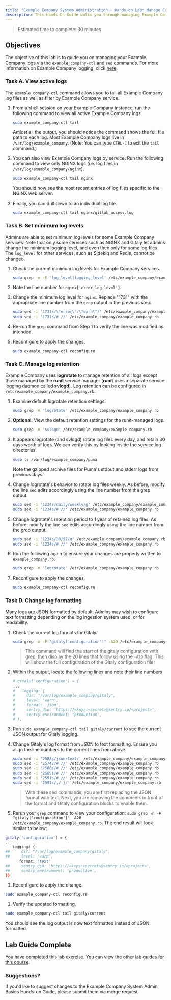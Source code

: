 ```yaml
---
title: "Example Company System Administration - Hands-on Lab: Manage Example Company Logs"
description: This Hands-On Guide walks you through managing Example Company logs on a virtual machine.
---
```


> Estimated time to complete: 30 minutes

## Objectives

The objective of this lab is to guide you on managing your Example Company logs via the `example_company-ctl` and `sed` commands. For more information on Example Company logging, click [here](https://docs.example_company.com/ee/administration/logs/).

### Task A. View active logs

The `example_company-ctl` command allows you to tail all Example Company log files as well as filter by Example Company service.

1. From a shell session on your Example Company instance, run the following command to view all active Example Company logs.

    ```bash
    sudo example_company-ctl tail
    ```

    Amidst all the output, you should notice the command shows the full file path to each log. Most Example Company logs live in `/var/log/example_company`. (Note: You can type `CTRL-C` to exit the `tail` command.)

1. You can also view Example Company logs by service. Run the following command to view only NGINX logs (i.e. log files in `/var/log/example_company/nginx`).

    ```bash
    sudo example_company-ctl tail nginx
    ```

    You should now see the most recent entries of log files specific to the NGINX web server.

1. Finally, you can drill down to an individual log file.

    ```bash
    sudo example_company-ctl tail nginx/gitlab_access.log
    ```

### Task B. Set minimum log levels

Admins are able to set minimum log levels for some Example Company services. Note that only some services such as NGINX and Gitaly let admins change the minimum logging level, and even then only for some log files. The `log_level` for other services, such as Sidekiq and Redis, cannot be changed.

1. Check the current minimum log levels for Example Company services.

    ```bash
    sudo grep -n -E 'log_level|logging_level' /etc/example_company/example_company.rb
    ```

1. Note the line number for `nginx['error_log_level']`.

1. Change the minimum log level for `nginx`. Replace "1731" with the appropriate line number from the `grep` output in the previous step.

    ```bash
    sudo sed -i '1731s/\"error\"/\"warn\"/' /etc/example_company/example_company.rb
    sudo sed -i '1731s/# //' /etc/example_company/example_company.rb
    ```

1. Re-run the `grep` command from Step 1 to verify the line was modified as intended.

1. Reconfigure to apply the changes.

    ```bash
    sudo example_company-ctl reconfigure
    ```

### Task C. Manage log retention

Example Company uses **logrotate** to manage retention of all logs except those managed by the **runit** service manager (**runit** uses a separate service logging daemon called **svlogd**). Log retention can be configured in `/etc/example_company/example_company.rb`.

1. Examine default logrotate retention settings.

    ```bash
    sudo grep -n 'logrotate' /etc/example_company/example_company.rb
    ```

1. **Optional**: View the default retention settings for the runit-managed logs.

    ```bash
    sudo grep -n 'svlogd' /etc/example_company/example_company.rb
    ```

1. It appears logrotate (and svlogd) rotate log files every day, and retain 30 days worth of logs. We can verify this by looking inside the service log directories.

    ```bash
    sudo ls /var/log/example_company/puma
    ```

    Note the gzipped archive files for Puma's stdout and stderr logs from previous days.

1. Change logrotate's behavior to rotate log files weekly. As before, modify the line `sed` edits accordingly using the line number from the grep output.

    ```bash
    sudo sed -i '1234s/daily/weekly/g' /etc/example_company/example_company.rb
    sudo sed -i '1234s/# //' /etc/example_company/example_company.rb
    ```

1. Change logrotate's retention period to 1 year of retained log files. As before, modify the line `sed` edits accordingly using the line number from the grep output.

    ```bash
    sudo sed -i '1234s/30/52/g' /etc/example_company/example_company.rb
    sudo sed -i '1234s/# //' /etc/example_company/example_company.rb
    ```

1. Run the following again to ensure your changes are properly written to `example_company.rb`.

    ```bash
    sudo grep -n 'logrotate' /etc/example_company/example_company.rb
    ```

1. Reconfigure to apply the changes.

    ```bash
    sudo example_company-ctl reconfigure
    ```

### Task D. Change log formatting

Many logs are JSON formatted by default. Admins may wish to configure text formatting depending on the log ingestion system used, or for readability.

1. Check the current log formats for Gitaly.

    ```bash
    sudo grep -n -F "gitaly['configuration']" -A20 /etc/example_company/example_company.rb
    ```

    > This command will find the start of the gitaly configuration with grep, then display the 20 lines that follow using the `-A20` flag. This will show the full configuration of the Gitaly configuration file

1. Within the output, locate the following lines and note their line numbers

    ```bash
    # gitaly['configuration'] = {
    ...
    #   logging: {
    #     dir: "/var/log/example_company/gitaly",
    #     level: 'warn',
    #     format: 'json',
    #     sentry_dsn: 'https://<key>:<secret>@sentry.io/<project>',
    #     sentry_environment: 'production',
    # },
    ```

1. Run `sudo example_company-ctl tail gitaly/current` to see the current JSON output for Gitaly logging.

1. Change Gitaly's log format from JSON to text formatting. Ensure you align the line numbers to the correct lines from above.

    ```bash
    sudo sed -i '2588s/json/text/' /etc/example_company/example_company.rb
    sudo sed -i '2574s/# //' /etc/example_company/example_company.rb
    sudo sed -i '2588s/# //' /etc/example_company/example_company.rb
    sudo sed -i '2585s/# //' /etc/example_company/example_company.rb
    sudo sed -i '2591s/# //' /etc/example_company/example_company.rb
    sudo sed -i '2591s/,/ }/' /etc/example_company/example_company.rb
    ```

    > With these sed commands, you are first replacing the JSON format with text. Next, you are removing the comments in front of the format and Gitaly configuration blocks to enable them.

1. Rerun your `grep` command to view your configuration: `sudo grep -n -F "gitaly['configuration']" -A20 /etc/example_company/example_company.rb`. The end result will look similar to below:

```bash
gitaly['configuration'] = {
...
   logging: {
##     dir: "/var/log/example_company/gitaly",
##     level: 'warn',
      format: 'text'
##     sentry_dsn: 'https://<key>:<secret>@sentry.io/<project>',
##     sentry_environment: 'production',
}}
```

1. Reconfigure to apply the change.

```bash
sudo example_company-ctl reconfigure
```

1. Verify the updated formatting.

```bash
sudo example_company-ctl tail gitaly/current
```

You should see the log output is now text formatted instead of JSON formatted.

## Lab Guide Complete

You have completed this lab exercise. You can view the other [lab guides for this course](/handbook/customer-success/professional-services-engineering/education-services/sysadminhandson).

### Suggestions?

If you'd like to suggest changes to the Example Company System Admin Basics Hands-on Guide, please submit them via merge request.
